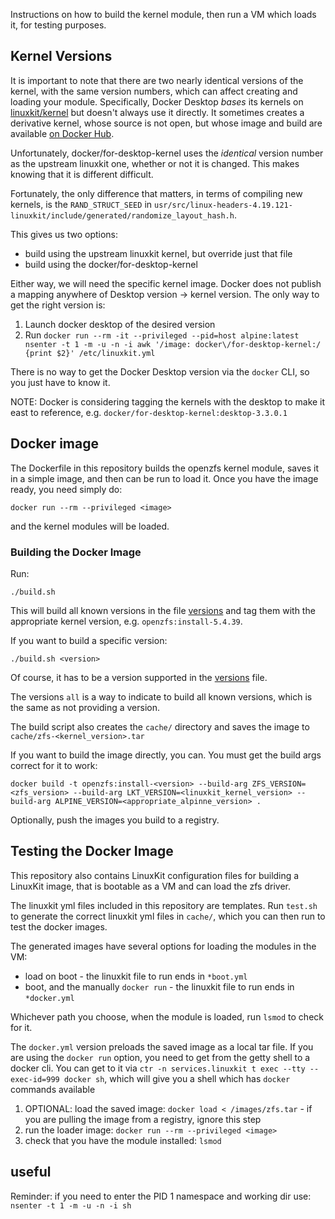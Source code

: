 Instructions on how to build the kernel module, then run a VM which loads it, for testing purposes.

## Kernel Versions

It is important to note that there are two nearly identical versions of the kernel, with the same version numbers, which can
affect creating and loading your module. Specifically, Docker Desktop _bases_ its kernels on [linuxkit/kernel](https://github.com/linuxkit/linuxkit/tree/master/kernel)
but doesn't always use it directly. It sometimes creates a derivative kernel, whose source is not open, but whose
image and build are available [on Docker Hub](http://hub.docker.com/r/docker/for-desktop-kernel).

Unfortunately, docker/for-desktop-kernel uses the _identical_ version number as the upstream linuxkit one, whether or not it is changed. This makes knowing that
it is different difficult.

Fortunately, the only difference that matters, in terms of compiling new kernels, is the `RAND_STRUCT_SEED` in
`usr/src/linux-headers-4.19.121-linuxkit/include/generated/randomize_layout_hash.h`. 

This gives us two options:

* build using the upstream linuxkit kernel, but override just that file
* build using the docker/for-desktop-kernel

Either way, we will need the specific kernel image. Docker does not publish a mapping anywhere of Desktop version -> kernel version. The only way to get the right version is:

1. Launch docker desktop of the desired version
1. Run `docker run --rm -it --privileged --pid=host alpine:latest nsenter -t 1 -m -u -n -i awk '/image: docker\/for-desktop-kernel:/ {print $2}' /etc/linuxkit.yml`

There is no way to get the Docker Desktop version via the `docker` CLI, so you just have to know it.

NOTE: Docker is considering tagging the kernels with the desktop to make it east to reference, e.g. `docker/for-desktop-kernel:desktop-3.3.0.1`


## Docker image

The Dockerfile in this repository builds the openzfs kernel module, saves it in a simple image, and then can be run to load it.
Once you have the image ready, you need simply do:

```
docker run --rm --privileged <image>
```

and the kernel modules will be loaded.

### Building the Docker Image

Run:

```
./build.sh
```

This will build all known versions in the file [versions](./versions) and tag them with the appropriate kernel version, e.g. `openzfs:install-5.4.39`.

If you want to build a specific version:

```
./build.sh <version>
```

Of course, it has to be a version supported in the [versions](./versions) file.

The versions `all` is a way to indicate to build all known versions, which is the same as not providing a version.

The build script also creates the `cache/` directory and saves the image to `cache/zfs-<kernel_version>.tar`

If you want to build the image directly, you can. You must get the build args correct for it to work:

```
docker build -t openzfs:install-<version> --build-arg ZFS_VERSION=<zfs_version> --build-arg LKT_VERSION=<linuxkit_kernel_version> --build-arg ALPINE_VERSION=<appropriate_alpinne_version> .
```

Optionally, push the images you build to a registry.

## Testing the Docker Image

This repository also contains LinuxKit configuration files for building a LinuxKit image, that is bootable as a VM and can load the zfs driver.

The linuxkit yml files included in this repository are templates. Run `test.sh` to generate the correct linuxkit yml files in `cache/`, which you can then run
to test the docker images.

The generated images have several options for loading the modules in the VM:

* load on boot - the linuxkit file to run ends in `*boot.yml`
* boot, and the manually `docker run` - the linuxkit file to run ends in `*docker.yml`

Whichever path you choose, when the module is loaded, run `lsmod` to check for it.

The `docker.yml` version preloads the saved image as a local tar file.
If you are using the `docker run` option, you need to get from the getty shell to a docker cli.
You can get to it via `ctr -n services.linuxkit t exec --tty --exec-id=999 docker sh`, which will give you a shell which has `docker` commands available

1. OPTIONAL: load the saved image: `docker load < /images/zfs.tar` - if you are pulling the image from a registry, ignore this step
1. run the loader image: `docker run --rm --privileged <image>`
1. check that you have the module installed: `lsmod`

## useful

Reminder: if you need to enter the PID 1 namespace and working dir use: `nsenter -t 1 -m -u -n -i sh`

